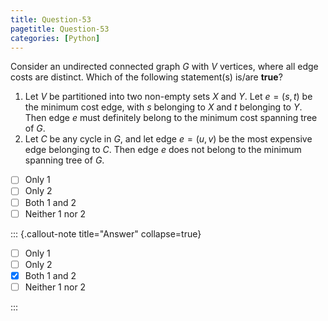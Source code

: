 ```yaml
---
title: Question-53
pagetitle: Question-53
categories: [Python]
---
```


Consider an undirected connected graph $G$ with $V$ vertices, where all edge costs are distinct. Which of the following statement(s) is/are **true**?

1. Let $V$ be partitioned into two non-empty sets $X$ and $Y$. Let $e = (s, t)$ be the minimum cost edge, with $s$ belonging to $X$ and $t$ belonging to $Y$. Then edge $e$ must definitely belong to the minimum cost spanning tree of $G$.
2. Let $C$ be any cycle in $G$, and let edge $e = (u, v)$ be the most expensive edge belonging to $C$. Then edge $e$ does not belong to the minimum spanning tree of $G$. 

- [ ] Only 1
- [ ] Only 2
- [ ] Both 1 and 2
- [ ] Neither 1 nor 2

::: {.callout-note title="Answer" collapse=true}

- [ ] Only 1
- [ ] Only 2
- [x] Both 1 and 2
- [ ] Neither 1 nor 2

:::

